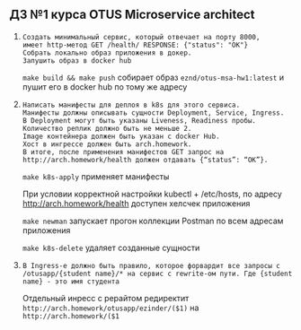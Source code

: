 ## ДЗ №1 курса OTUS Microservice architect

1. ```
   Создать минимальный сервис, который отвечает на порту 8000, 
   имеет http-метод GET /health/ RESPONSE: {"status": "OK"}
   Собрать локально образ приложения в докер.
   Запушить образ в docker hub
   ```
    `make build && make push` собирает образ `eznd/otus-msa-hw1:latest` и пушит его в docker hub по тому же адресу

2. ```
   Написать манифесты для деплоя в k8s для этого сервиса. 
   Манифесты должны описывать сущности Deployment, Service, Ingress.
   В Deployment могут быть указаны Liveness, Readiness пробы.
   Количество реплик должно быть не меньше 2.
   Image контейнера должен быть указан с docker Hub.
   Хост в ингрессе должен быть arch.homework.
   В итоге, после применения манифестов GET запрос на http://arch.homework/health должен отдавать {“status”: “OK”}.
   ```
   
    `make k8s-apply` применяет манифесты

    При условии корректной настройки kubectl + /etc/hosts, по адресу http://arch.homework/health доступен хелсчек приложения 

    `make newman` запускает прогон коллекции Postman по всем адресам приложения
 
    `make k8s-delete` удаляет созданные сущности

3. ```
   В Ingress-е должно быть правило, которое форвардит все запросы с /otusapp/{student name}/* на сервис с rewrite-ом пути. Где {student name} - это имя студента
   ```
   
    Отдельный инресс с рерайтом редиректит `http://arch.homework/otusapp/ezinder/($1)` на `http://arch.homework/($1`
